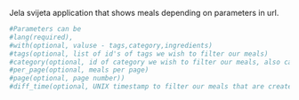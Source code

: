 Jela svijeta application that shows meals depending on parameters in url.
```sh
#Parameters can be
#lang(required),
#with(optional, valuse - tags,category,ingredients)
#tags(optional, list of id's of tags we wish to filter our meals)
#category(optional, id of category we wish to filter our meals, also can be NULL or !NULL depending if we want meals with category or without)
#per_page(optional, meals per page)
#page(optional, page number))
#diff_time(optional, UNIX timestamp to filter our meals that are created,updated or deleted after that stamp) 
```
